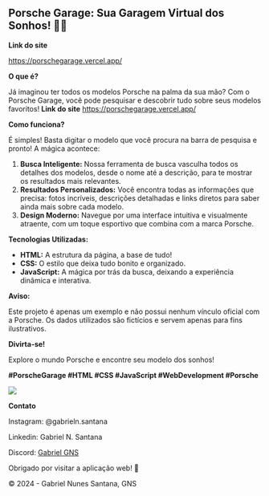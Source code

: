 ##  Porsche Garage: Sua Garagem Virtual dos Sonhos! 🚗✨


**Link do site**

https://porschegarage.vercel.app/


**O que é?**

Já imaginou ter todos os modelos Porsche na palma da sua mão? Com o Porsche Garage, você pode pesquisar e descobrir tudo sobre seus modelos favoritos! 
**Link do site**
https://porschegarage.vercel.app/

**Como funciona?**

É simples! Basta digitar o modelo que você procura na barra de pesquisa e pronto! A mágica acontece:

1. **Busca Inteligente:** Nossa ferramenta de busca vasculha todos os detalhes dos modelos, desde o nome até a descrição, para te mostrar os resultados mais relevantes.
2. **Resultados Personalizados:** Você encontra todas as informações que precisa: fotos incríveis, descrições detalhadas e links diretos para saber ainda mais sobre cada modelo.
3. **Design Moderno:** Navegue por uma interface intuitiva e visualmente atraente, com um toque esportivo que combina com a marca Porsche.

**Tecnologias Utilizadas:**

* **HTML:** A estrutura da página, a base de tudo!
* **CSS:** O estilo que deixa tudo bonito e organizado.
* **JavaScript:** A mágica por trás da busca, deixando a experiência dinâmica e interativa.

**Aviso:**

Este projeto é apenas um exemplo e não possui nenhum vínculo oficial com a Porsche. Os dados utilizados são fictícios e servem apenas para fins ilustrativos.

**Divirta-se!**

Explore o mundo Porsche e encontre seu modelo dos sonhos! ️

**#PorscheGarage #HTML #CSS #JavaScript #WebDevelopment #Porsche**

<img src="![download](https://github.com/user-attachments/assets/02218c23-4674-4593-85b1-8fa96b00bf39)">

**Contato**

Instagram: @gabrieln.santana

Linkedin: Gabriel N. Santana

Discord: [Gabriel GNS](https://discord.gg/VEYUK6g2Q6)

Obrigado por visitar a aplicação web! 🚀

© 2024 - Gabriel Nunes Santana, GNS
